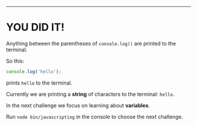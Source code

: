 ---

# YOU DID IT!

Anything between the parentheses of `console.log()` are printed to the terminal.

So this: 

```js
console.log('hello');
```

prints `hello` to the terminal.

Currently we are printing a **string** of characters to the terminal: `hello`.

In the next challenge we focus on learning about **variables**.

Run `node bin/javascripting` in the console to choose the next challenge.
